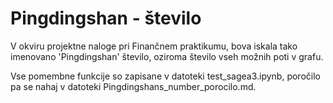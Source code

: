 # Pingdingshan - število
V okviru projektne naloge pri Finančnem praktikumu, bova iskala tako imenovano 'Pingdingshan' število, oziroma število vseh možnih poti v grafu.

Vse pomembne funkcije so zapisane v datoteki test_sagea3.ipynb, poročilo pa se nahaj v datoteki Pingdingshans_number_porocilo.md.

